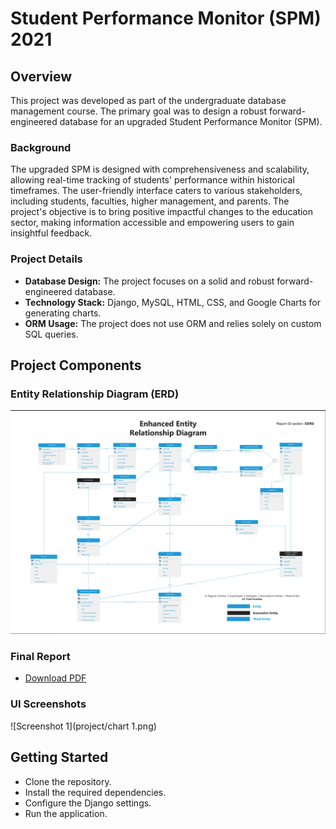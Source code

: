# Student Performance Monitor (SPM) 2021

## Overview

This project was developed as part of the undergraduate database management course. The primary goal was to design a robust forward-engineered database for an upgraded Student Performance Monitor (SPM).

### Background

The upgraded SPM is designed with comprehensiveness and scalability, allowing real-time tracking of students' performance within historical timeframes. The user-friendly interface caters to various stakeholders, including students, faculties, higher management, and parents. The project's objective is to bring positive impactful changes to the education sector, making information accessible and empowering users to gain insightful feedback.

### Project Details

- **Database Design:** The project focuses on a solid and robust forward-engineered database.
- **Technology Stack:** Django, MySQL, HTML, CSS, and Google Charts for generating charts.
- **ORM Usage:** The project does not use ORM and relies solely on custom SQL queries.

## Project Components

### Entity Relationship Diagram (ERD)

![ERD](project/erd.png)
<!-- Add your ERD image file in the "images" directory and replace "erd.png" with the actual file name. -->

### Final Report

- [Download PDF](reports/final_report.pdf)
<!-- Add your PDF file in the "reports" directory and replace "final_report.pdf" with the actual file name. -->

### UI Screenshots

![Screenshot 1](project/chart 1.png)
<!-- Add your UI screenshot image files in the "images" directory and replace "screenshot1.png" with the actual file name. -->
<!-- You can add more screenshot sections as needed. -->

## Getting Started

- Clone the repository.
- Install the required dependencies.
- Configure the Django settings.
- Run the application.

